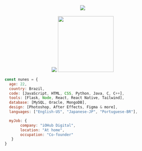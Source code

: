 <h1 align="center">
  <a href="#">
    <img src="https://readme-typing-svg.herokuapp.com/?lines=Hey,+There!+👋;I'm+Nathan+Nunes;and+I+love+🐍+Python+🐍&center=true&size=28">
  </a>
</h1>

<p align="center">
  <img src="https://github-readme-stats.vercel.app/api?username=nthnunes&show_icons=true&hide_border=true&count_private=true&bg_color=00000000&title_color=58a6fe&text_color=878787&icon_color=58a6fe" />
  <img height="180em" src="https://github-readme-stats.vercel.app/api/top-langs/?username=nthnunes&layout=compact&langs_count=7&hide_border=true&bg_color=00000000&title_color=58a6fe"/>
</p>

```javascript
const nunes = {
  age: 22,
  country: Brazil,
  code: [JavaScript, HTML, CSS, Python, Java, C, C++],
  tools: [Flask, Node, React, React Native, Tailwind],
  database: [MySQL, Oracle, MongoDB],
  design: [Photoshop, After Effects, Figma & more],
  languages: ["English-US", "Japanese-JP", "Portuguese-BR"],

  myJob: {
       company: "iOHub Digital",
       location: "At home",
       occupation: "Co-founder"
   }
}
```
